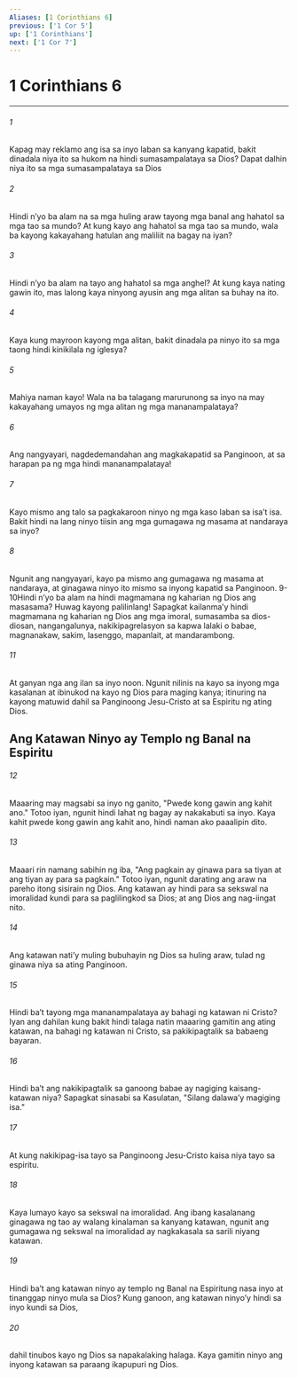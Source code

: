 ```yaml
---
Aliases: [1 Corinthians 6]
previous: ['1 Cor 5']
up: ['1 Corinthians']
next: ['1 Cor 7']
---
```

# 1 Corinthians 6

***






















###### 1 










Kapag may reklamo ang isa sa inyo laban sa kanyang kapatid, bakit dinadala niya ito sa hukom na hindi sumasampalataya sa Dios? Dapat dalhin niya ito sa mga sumasampalataya sa Dios 





















###### 2 










Hindi nʼyo ba alam na sa mga huling araw tayong mga banal ang hahatol sa mga tao sa mundo? At kung kayo ang hahatol sa mga tao sa mundo, wala ba kayong kakayahang hatulan ang maliliit na bagay na iyan? 





















###### 3 










Hindi nʼyo ba alam na tayo ang hahatol sa mga anghel? At kung kaya nating gawin ito, mas lalong kaya ninyong ayusin ang mga alitan sa buhay na ito. 





















###### 4 










Kaya kung mayroon kayong mga alitan, bakit dinadala pa ninyo ito sa mga taong hindi kinikilala ng iglesya? 





















###### 5 










Mahiya naman kayo! Wala na ba talagang marurunong sa inyo na may kakayahang umayos ng mga alitan ng mga mananampalataya? 





















###### 6 










Ang nangyayari, nagdedemandahan ang magkakapatid sa Panginoon, at sa harapan pa ng mga hindi mananampalataya! 





















###### 7 










Kayo mismo ang talo sa pagkakaroon ninyo ng mga kaso laban sa isaʼt isa. Bakit hindi na lang ninyo tiisin ang mga gumagawa ng masama at nandaraya sa inyo? 





















###### 8 










Ngunit ang nangyayari, kayo pa mismo ang gumagawa ng masama at nandaraya, at ginagawa ninyo ito mismo sa inyong kapatid sa Panginoon. 9-10Hindi nʼyo ba alam na hindi magmamana ng kaharian ng Dios ang masasama? Huwag kayong palilinlang! Sapagkat kailanmaʼy hindi magmamana ng kaharian ng Dios ang mga imoral, sumasamba sa dios-diosan, nangangalunya, nakikipagrelasyon sa kapwa lalaki o babae, magnanakaw, sakim, lasenggo, mapanlait, at mandarambong. 





















###### 11 










At ganyan nga ang ilan sa inyo noon. Ngunit nilinis na kayo sa inyong mga kasalanan at ibinukod na kayo ng Dios para maging kanya; itinuring na kayong matuwid dahil sa Panginoong Jesu-Cristo at sa Espiritu ng ating Dios.

## Ang Katawan Ninyo ay Templo ng Banal na Espiritu 





















###### 12 










Maaaring may magsabi sa inyo ng ganito, "Pwede kong gawin ang kahit ano." Totoo iyan, ngunit hindi lahat ng bagay ay nakakabuti sa inyo. Kaya kahit pwede kong gawin ang kahit ano, hindi naman ako paaalipin dito. 





















###### 13 










Maaari rin namang sabihin ng iba, "Ang pagkain ay ginawa para sa tiyan at ang tiyan ay para sa pagkain." Totoo iyan, ngunit darating ang araw na pareho itong sisirain ng Dios. Ang katawan ay hindi para sa sekswal na imoralidad kundi para sa paglilingkod sa Dios; at ang Dios ang nag-iingat nito. 





















###### 14 










Ang katawan natiʼy muling bubuhayin ng Dios sa huling araw, tulad ng ginawa niya sa ating Panginoon. 





















###### 15 










Hindi baʼt tayong mga mananampalataya ay bahagi ng katawan ni Cristo? Iyan ang dahilan kung bakit hindi talaga natin maaaring gamitin ang ating katawan, na bahagi ng katawan ni Cristo, sa pakikipagtalik sa babaeng bayaran. 





















###### 16 










Hindi baʼt ang nakikipagtalik sa ganoong babae ay nagiging kaisang-katawan niya? Sapagkat sinasabi sa Kasulatan, "Silang dalawaʼy magiging isa." 





















###### 17 










At kung nakikipag-isa tayo sa Panginoong Jesu-Cristo kaisa niya tayo sa espiritu. 





















###### 18 










Kaya lumayo kayo sa sekswal na imoralidad. Ang ibang kasalanang ginagawa ng tao ay walang kinalaman sa kanyang katawan, ngunit ang gumagawa ng sekswal na imoralidad ay nagkakasala sa sarili niyang katawan. 





















###### 19 










Hindi baʼt ang katawan ninyo ay templo ng Banal na Espiritung nasa inyo at tinanggap ninyo mula sa Dios? Kung ganoon, ang katawan ninyoʼy hindi sa inyo kundi sa Dios, 





















###### 20 










dahil tinubos kayo ng Dios sa napakalaking halaga. Kaya gamitin ninyo ang inyong katawan sa paraang ikapupuri ng Dios.
